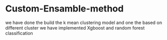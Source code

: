 # Custom-Ensamble-method
we have done the  build the k mean clustering model and one the based on different cluster we have implemented Xgboost and random forest classification 
